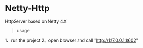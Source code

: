 # Netty-Http
HttpServer based on Netty 4.X


> usage

1、run the project
2、open browser and call "http://127.0.0.1:8602"
